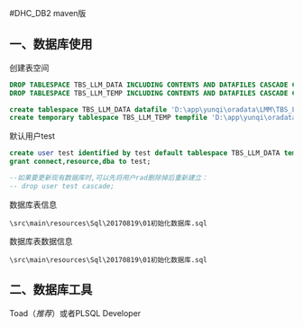 
#DHC_DB2 maven版
## 一、数据库使用

创建表空间

```sql
DROP TABLESPACE TBS_LLM_DATA INCLUDING CONTENTS AND DATAFILES CASCADE CONSTRAINTS;
DROP TABLESPACE TBS_LLM_TEMP INCLUDING CONTENTS AND DATAFILES CASCADE CONSTRAINTS;

create tablespace TBS_LLM_DATA datafile 'D:\app\yunqi\oradata\LMM\TBS_LLM_DATA.dbf' size 1000 M autoextend on next 100 maxsize unlimited;
create temporary tablespace TBS_LLM_TEMP tempfile 'D:\app\yunqi\oradata\LMM\TBS_LLM_TEMP.dbf' size 1000 M autoextend on next 100 maxsize unlimited;
```

默认用户test

```sql
create user test identified by test default tablespace TBS_LLM_DATA temporary tablespace TBS_LMM_TEMP;
grant connect,resource,dba to test;

--如果要更新现有数据库时,可以先将用户rad删除掉后重新建立：
-- drop user test cascade;
```

数据库表信息

`\src\main\resources\Sql\20170819\01初始化数据库.sql`

数据库表数据信息

`\src\main\resources\Sql\20170819\01初始化数据库.sql`





## 二、数据库工具

Toad（*推荐*）或者PLSQL Developer